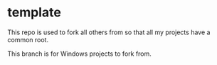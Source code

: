 # template
This repo is used to fork all others from so that all my projects have a common root.

This branch is for Windows projects to fork from.
